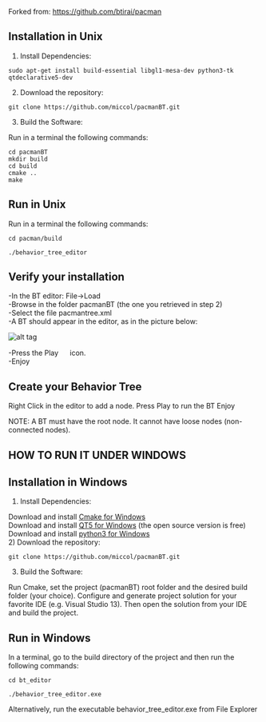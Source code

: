 Forked from: https://github.com/btirai/pacman


Installation in Unix
------------
1) Install Dependencies:

`sudo apt-get install build-essential libgl1-mesa-dev python3-tk qtdeclarative5-dev`

2) Download the repository:

`git clone https://github.com/miccol/pacmanBT.git`

3) Build the Software:

Run in a terminal the following commands:

`cd pacmanBT` <br/>
`mkdir build` <br/>
`cd build` <br/>
`cmake ..` <br/>
`make`

Run in Unix
------------

Run in a terminal the following commands:

`cd pacman/build`

`./behavior_tree_editor`



Verify your installation
------------
-In the BT editor: File->Load  <br/>
-Browse in the folder pacmanBT (the one you retrieved in step 2)  <br/>
-Select the file pacmantree.xml  <br/>
-A BT should appear in the editor, as in the picture below: <br/>

![alt tag](https://github.com/miccol/pacmanBT/blob/master/ScreenWindows.jpg)





-Press the Play <img src="https://github.com/miccol/pacmanBT/blob/master/bt_editor/qt_nodeditor/resources/play.png" width="15" height="15"> icon. <br/>
-Enjoy


Create your Behavior Tree
------------

Right Click in the editor to add a node. 
Press Play to run the BT
Enjoy

NOTE: A BT must have the root node. It cannot have loose nodes (non-connected nodes).


HOW TO RUN IT UNDER WINDOWS
---------------------------

Installation in Windows
------------
1) Install Dependencies:

Download and install [Cmake for Windows](https://cmake.org/download/) <br/>
Download and install [QT5 for Windows](https://www.qt.io/download-qt-for-application-development) (the open source version is free)  <br/>
Download and install [python3 for Windows](http://docs.python-guide.org/en/latest/starting/install3/win/)<br/>
2) Download the repository:

`git clone https://github.com/miccol/pacmanBT.git`

3) Build the Software:

Run Cmake, set the project (pacmanBT) root folder and the desired build folder (your choice). Configure and generate project solution for your favorite IDE (e.g. Visual Studio 13). Then open the solution from your IDE and build the project.


Run in Windows
------------

In a terminal, go to the build directory of the project and then run the following commands:

`cd bt_editor`

`./behavior_tree_editor.exe`

Alternatively, run the executable behavior_tree_editor.exe from File Explorer














